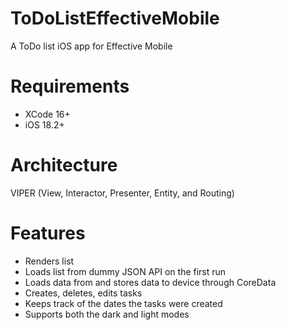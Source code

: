 # ToDoListEffectiveMobile
A ToDo list iOS app for Effective Mobile
# Requirements
* XCode 16+
* iOS 18.2+
# Architecture
VIPER (View, Interactor, Presenter, Entity, and Routing)
# Features
* Renders list
* Loads list from dummy JSON API on the first run
* Loads data from and stores data to device through CoreData
* Creates, deletes, edits tasks
* Keeps track of the dates the tasks were created
* Supports both the dark and light modes






